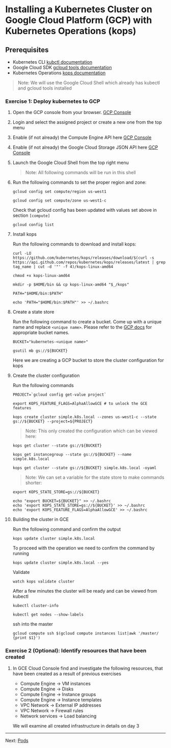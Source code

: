 # Installing a Kubernetes Cluster on Google Cloud Platform (GCP) with Kubernetes Operations (kops)

## Prerequisites

* Kubernetes CLI [kubctl documentation](https://kubernetes.io/docs/tasks/tools/install-kubectl/)
* Google Cloud SDK [gcloud tools documentation](https://cloud.google.com/sdk/docs/)
* Kubernetes Operations [kops documentation](https://github.com/kubernetes/kops/blob/master/docs/install.md)

>Note: We will use the Google Cloud Shell which already has kubectl and gcloud tools installed

### Exercise 1: Deploy kubernetes to GCP

1. Open the GCP console from your browser. [GCP Console](https://console.cloud.google.com/)

1. Login and select the assigned project or create a new one from the top menu

1. Enable (if not already) the Compute Engine API here [GCP Console](https://console.cloud.google.com/apis/api/compute.googleapis.com/)

1. Enable (if not already) the Google Cloud Storage JSON API here [GCP Console](https://console.cloud.google.com/apis/api/storage-api.googleapis.com/)

1. Launch the Google Cloud Shell from the top right menu

    >Note: All following commands will be run in this shell

1. Run the following commands to set the proper region and zone:

    ```console
    gcloud config set compute/region us-west1

    gcloud config set compute/zone us-west1-c
    ```

    Check that gcloud config has been updated with values set above in section `[compute]`
    ```console
    gcloud config list   
    ```

1. Install kops

   Run the following commands to download and install kops:

   ```console
   curl -LO https://github.com/kubernetes/kops/releases/download/$(curl -s https://api.github.com/repos/kubernetes/kops/releases/latest | grep tag_name | cut -d '"' -f 4)/kops-linux-amd64

   chmod +x kops-linux-amd64

   mkdir -p $HOME/bin && cp kops-linux-amd64 "$_/kops"

   PATH="$HOME/bin:$PATH"

   echo 'PATH="$HOME/bin:$PATH"' >> ~/.bashrc
   ```

1. Create a state store

    Run the following command to create a bucket. Come up with a unique name and replace `<unique name>`. Please refer to the [GCP docs](https://cloud.google.com/storage/docs/naming) for appropriate bucket names.

    ```console
    BUCKET="kubernetes-<unique name>"
    ```

    ```console
    gsutil mb gs://${BUCKET}
    ```
    Here we are creating a GCP bucket to store the cluster configuration for kops

1. Create the cluster configuration

   Run the following commands

   ```console
   PROJECT=`gcloud config get-value project`

   export KOPS_FEATURE_FLAGS=AlphaAllowGCE # to unlock the GCE features

   kops create cluster simple.k8s.local --zones us-west1-c --state gs://${BUCKET} --project=${PROJECT}
   ```

   >Note: This only created the configuration which can be viewed here:

   ```console
   kops get cluster --state gs://${BUCKET}

   kops get instancegroup --state gs://${BUCKET} --name simple.k8s.local

   kops get cluster --state gs://${BUCKET} simple.k8s.local -oyaml
   ```
   >Note: We can set a variable for the state store to make commands shorter:

   ```console
   export KOPS_STATE_STORE=gs://${BUCKET}

   echo "export BUCKET=${BUCKET}" >> ~/.bashrc
   echo 'export KOPS_STATE_STORE=gs://${BUCKET}' >> ~/.bashrc
   echo 'export KOPS_FEATURE_FLAGS=AlphaAllowGCE' >> ~/.bashrc
   ```

1. Building the cluster in GCE

   Run the following command and confirm the output

   ```console
   kops update cluster simple.k8s.local
   ```

   To proceed with the operation we need to confirm the command by running

   ```console
   kops update cluster simple.k8s.local --yes
   ```

   Validate
   ```console
   watch kops validate cluster
   ```

   After a few minutes the cluster will be ready and can be viewed from kubectl

   ```console
   kubectl cluster-info

   kubectl get nodes --show-labels
   ```

   ssh into the master

   ```console
   gcloud compute ssh $(gcloud compute instances list|awk '/master/ {print $1}')  
   ```

### Exercise 2 (Optional): Identify resources that have been created

1. In GCE Cloud Console find and investigate the following resources, that have been created as a result of previous exercises

    * Compute Engine -> VM instances
    * Compute Engine -> Disks
    * Compute Engine -> Instance groups
    * Compute Engine -> Instance templates
    * VPC Network -> External IP addresses
    * VPC Network -> Firewall rules
    * Network services -> Load balancing

    We will examine all created infrastructure in details on day 3

---

Next: [Pods](pods.md)

